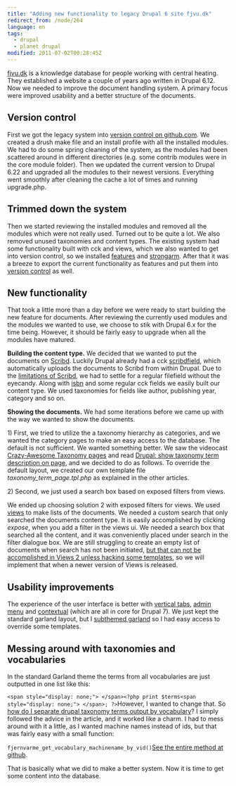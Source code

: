 ```yaml
---
title: "Adding new functionality to legacy Drupal 6 site fjvu.dk"
redirect_from: /node/264
language: en
tags:
  - drupal
  - planet drupal
modified: 2011-07-02T00:28:45Z
---
```


[fjvu.dk](http://fjvu.dk) is a knowledge database for people working with central heating. They established a website a couple of years ago written in Drupal 6.12. Now we needed to improve the document handling system. A primary focus were improved usability and a better structure of the documents.

Version control
---------------

First we got the legacy system into [version control on github.com](http://github.com/fjvu). We created a drush make file and an install profile with all the installed modules. We had to do some spring cleaning of the system, as the modules had been scattered around in different directories (e.g. some contrib modules were in the core module folder). Then we updated the current version to Drupal 6.22 and upgraded all the modules to their newest versions. Everything went smoothly after cleaning the cache a lot of times and running upgrade.php.

Trimmed down the system
-----------------------

Then we started reviewing the installed modules and removed all the modules which were not really used. Turned out to be quite a lot. We also removed unused taxonomies and content types. The existing system had some functionality built with cck and views, which we also wanted to get into version control, so we installed [features](http://drupal.org/project/features) and [strongarm](http://drupal.org/project/strongarm). After that it was a breeze to export the current functionality as features and put them into [version control](http://github.com/fjvu/fjvu-modules) as well.

New functionality
-----------------

That took a little more than a day before we were ready to start building the new feature for documents. After reviewing the currently used modules and the modules we wanted to use, we choose to stik with Drupal 6.x for the time being. However, it should be fairly easy to upgrade when all the modules have matured.

**Building the content type.** We decided that we wanted to put the documents on [Scribd](http://scribd.com). Luckily Drupal already had a cck [scribdfield](http://drupal.org/project/scribdfield), which automatically uploads the documents to Scribd from within Drupal. Due to the [limitations of Scribd](http://larsolesen.dk/node/271), we had to settle for a regular filefield without the eyecandy. Along with [isbn](http://drupal.org/project/isbn) and some regular cck fields we easily built our content type. We used taxonomies for fields like author, publishing year, category and so on.

**Showing the documents.** We had some iterations before we came up with the way we wanted to show the documents.

1\) First, we tried to utilize the a taxonomy hierarchy as categories, and we wanted the category pages to make an easy access to the database. The default is not sufficient. We wanted something better. We saw the videocast [Crazy-Awesome Taxonomy pages](http://mustardseedmedia.com/podcast/episode31) and read [Drupal: show taxonomy term description on page](http://planken.org/2009/06/27/drupal-show-taxonomy-term-description-page), and we decided to do as follows. To override the default layout, we created our own template file _taxonomy\_term\_page.tpl.php_ as explained in the other articles.

2\) Second, we just used a search box based on exposed filters from views.

We ended up choosing solution 2 with exposed filters for views. We used [views](http://drupal.org/project/views) to make lists of the documents. We needed a custom search that only searched the documents content type. It is easily accomplished by clicking _expose_, when you add a filter in the views ui. We needed a search box that searched all the content, and it was conveniently placed under search in the filter dialogue box. We are still struggling to create an empty list of documents when search has not been initiated, [but that can not be accomplished in Views 2 unless hacking some templates](http://drupal.org/node/1110000), so we will implement that when a newer version of Views is released.

Usability improvements
----------------------

The experience of the user interface is better with [vertical tabs](http://drupal.org/project/vertical_tabs), [admin menu](http://drupal.org/project/admin_menu) and [contextual](http://drupal.org/project/contextual) (which are all in core for Drupal 7). We just kept the standard garland layout, but I [subthemed garland](http://github.com/fjvu/fjernvarme-theme) so I had easy access to override some templates.

Messing around with taxonomies and vocabularies
-----------------------------------------------

In the standard Garland theme the terms from all vocabularies are just outputted in one list like this:

`<span style="display: none;"> </span><?php print $terms<span style="display: none;"> </span>; ?>`However, I wanted to change that. So [how do I separate drupal taxonomy terms output by vocabulary](http://timonweb.com/how-to-separate-drupal-taxonomy-terms-output-by-vocabulary)? I simply followed the advice in the article, and it worked like a charm. I had to mess around with it a little, as I wanted machine names instead of ids, but that was fairly easy with a small function:

`fjernvarme_get_vocabulary_machinename_by_vid()`[See the entire method at github](https://github.com/fjvu/fjernvarme-theme/blob/master/template.php).

That is basically what we did to make a better system. Now it is time to get some content into the database.
